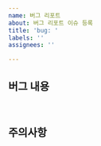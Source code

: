 ```yaml
---
name: 버그 리포트
about: 버그 리포트 이슈 등록
title: 'bug: '
labels: ''
assignees: ''

---
```


## 버그 내용

<br/>

## 주의사항
